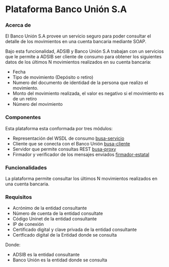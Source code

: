 
# Plataforma Banco Unión S.A

### Acerca de
El Banco Unión S.A provee un servicio seguro para poder consultar el detalle de los movimientos en una cuenta bancaria mediante SOAP.

Bajo esta funcionalidad, ADSIB y Banco Unión S.A trabajan con un servicios que  le permite a ADSIB ser cliente de consumo para obtener los siguientes datos de los últimos N movimientos realizados en su cuenta bancaria:

* Fecha
* Tipo de movimiento (Depósito o retiro)
* Numero del documento de identidad de la persona que realizo el movimiento.
* Monto del movimiento realizada, el valor es negativo si el movimiento es de un retiro
* Número del movimiento

### Componentes

Esta plataforma esta conformada por tres módulos:

* Representación del WSDL de consumo [busa-servicio](busa/busa-servicio)
* Cliente que se conecta con el Banco Unión [busa-cliente](busa/busa-cliente)
* Servidor que permite consultas REST  [busa-proxy](busa/busa-proxy)
* Firmador y verificador de los mensajes enviados [firmador-estatal]()


### Funcionalidades

La plataforma permite consultar los últimos  N movimientos realizados en una cuenta bancaria.

### Requisitos

* Acrónimo de la entidad consultante
* Número de cuenta de la entidad consultate
* Código Uninet de la entidad consultante
* IP de conexión
* Certificado digital y clave privada de la entidad consultante 
* Certficado digital de la Entidad donde se consulta 

Donde: 

* ADSIB es la entidad consultante
* Banco Unión es la entidad donde se consulta